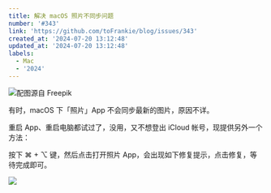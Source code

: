 ```yaml
---
title: 解决 macOS 照片不同步问题
number: '#343'
link: 'https://github.com/toFrankie/blog/issues/343'
created_at: '2024-07-20 13:12:48'
updated_at: '2024-07-20 13:12:48'
labels:
  - Mac
  - '2024'
---
```



![配图源自 Freepik](https://cdn.jsdelivr.net/gh/toFrankie/blog@main/images/2024/7/1721452343453.jpg)

有时，macOS 下「照片」App 不会同步最新的图片，原因不详。

重启 App、重启电脑都试过了，没用，又不想登出 iCloud 帐号，现提供另外一个方法：

按下 ⌘ + ⌥ 键，然后点击打开照片 App，会出现如下修复提示，点击修复，等待完成即可。


![](https://cdn.jsdelivr.net/gh/toFrankie/blog@main/images/2024/7/1721451749739.png)
